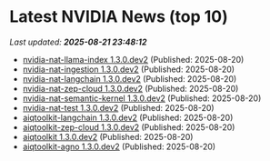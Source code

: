 # Latest NVIDIA News (top 10)
_Last updated: **2025-08-21 23:48:12**_

- [nvidia-nat-llama-index 1.3.0.dev2](https://pypi.org/project/nvidia-nat-llama-index/1.3.0.dev2/) (Published: 2025-08-20)
- [nvidia-nat-ingestion 1.3.0.dev2](https://pypi.org/project/nvidia-nat-ingestion/1.3.0.dev2/) (Published: 2025-08-20)
- [nvidia-nat-langchain 1.3.0.dev2](https://pypi.org/project/nvidia-nat-langchain/1.3.0.dev2/) (Published: 2025-08-20)
- [nvidia-nat-zep-cloud 1.3.0.dev2](https://pypi.org/project/nvidia-nat-zep-cloud/1.3.0.dev2/) (Published: 2025-08-20)
- [nvidia-nat-semantic-kernel 1.3.0.dev2](https://pypi.org/project/nvidia-nat-semantic-kernel/1.3.0.dev2/) (Published: 2025-08-20)
- [nvidia-nat-test 1.3.0.dev2](https://pypi.org/project/nvidia-nat-test/1.3.0.dev2/) (Published: 2025-08-20)
- [aiqtoolkit-langchain 1.3.0.dev2](https://pypi.org/project/aiqtoolkit-langchain/1.3.0.dev2/) (Published: 2025-08-20)
- [aiqtoolkit-zep-cloud 1.3.0.dev2](https://pypi.org/project/aiqtoolkit-zep-cloud/1.3.0.dev2/) (Published: 2025-08-20)
- [aiqtoolkit 1.3.0.dev2](https://pypi.org/project/aiqtoolkit/1.3.0.dev2/) (Published: 2025-08-20)
- [aiqtoolkit-agno 1.3.0.dev2](https://pypi.org/project/aiqtoolkit-agno/1.3.0.dev2/) (Published: 2025-08-20)
